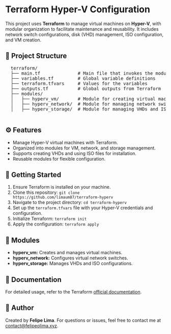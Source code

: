 
<body>
  <h1>Terraform Hyper-V Configuration</h1>
  <p>
    This project uses <strong>Terraform</strong> to manage virtual machines on <strong>Hyper-V</strong>, with modular organization to facilitate maintenance and reusability. 
    It includes network switch configurations, disk (VHD) management, ISO configuration, and VM creation.
  </p>

  <h2>📂 Project Structure</h2>
  <pre>
  terraform/
  ├── main.tf              # Main file that invokes the modules
  ├── variables.tf         # Global variable definitions
  ├── terraform.tfvars     # Values for the variables
  ├── outputs.tf           # Global outputs from Terraform
  ├── modules/
  │   ├── hyperv_vm/       # Module for creating virtual machines
  │   ├── hyperv_network/  # Module for managing network switches
  │   ├── hyperv_storage/  # Module for managing VHDs and ISOs
  </pre>

  <h2>⚙️ Features</h2>
  <ul>
    <li>Manage Hyper-V virtual machines with Terraform.</li>
    <li>Organized into modules for VM, network, and storage management.</li>
    <li>Supports creating VHDs and using ISO files for installation.</li>
    <li>Reusable modules for flexible configuration.</li>
  </ul>

  <h2>🚀 Getting Started</h2>
  <ol>
    <li>Ensure Terraform is installed on your machine.</li>
    <li>Clone this repository: <code>git clone https://github.com/limaum87/terraform-hyperv</code></li>
    <li>Navigate to the project directory: <code>cd terraform-hyperv</code></li>
    <li>Set up the <code>terraform.tfvars</code> file with your Hyper-V credentials and configuration.</li>
    <li>Initialize Terraform: <code>terraform init</code></li>
    <li>Apply the configuration: <code>terraform apply</code></li>
  </ol>

  <h2>🔧 Modules</h2>
  <ul>
    <li><strong>hyperv_vm:</strong> Creates and manages virtual machines.</li>
    <li><strong>hyperv_network:</strong> Configures virtual network switches.</li>
    <li><strong>hyperv_storage:</strong> Manages VHDs and ISO configurations.</li>
  </ul>

  <h2>📘 Documentation</h2>
  <p>
    For detailed usage, refer to the Terraform <a href="https://www.terraform.io/docs/index.html" target="_blank">official documentation</a>.
  </p>

  <h2>👤 Author</h2>
  <p>
    Created by <strong>Felipe Lima</strong>. For questions or issues, feel free to contact me at <a href="mailto:contact@felipeolima.xyz">contact@felipeolima.xyz</a>.
  </p>
</body>
</html>
